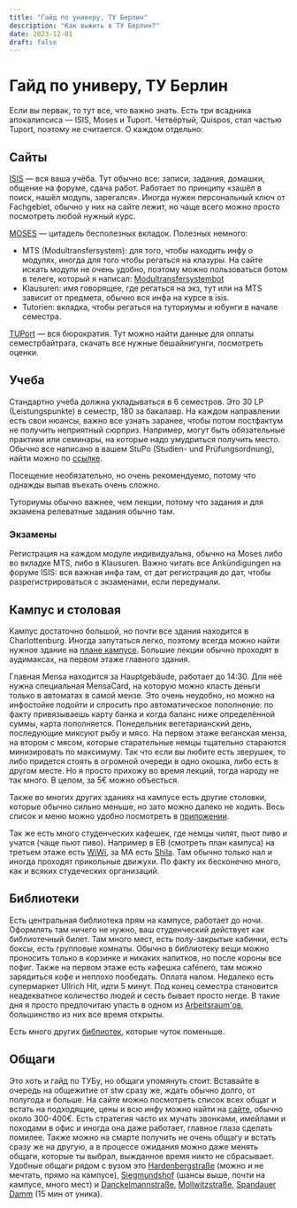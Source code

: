```yaml
---
title: "Гайд по универу, ТУ Берлин"
description: "Как выжить в ТУ Берлин?"
date: 2023-12-01
draft: false
---
```


# Гайд по универу, ТУ Берлин

Если вы первак, то тут все, что важно знать. Есть три всадника апокалипсиса — ISIS, Moses и Tuport. Четвёртый, Quispos, стал частью Tuport, поэтому не считается. О каждом отдельно:

## Сайты

[ISIS](https://isis.tu-berlin.de) — вся ваша учёба. Тут обычно все: записи, задания, домашки, общение на форуме, сдача работ. Работает по принципу «зашёл в поиск, нашёл модуль, зарегался». Иногда нужен персональный ключ от Fachgebiet, обычно у них на сайте лежит, но чаще всего можно просто посмотреть любой нужный курс.

[MOSES](https://moseskonto.tu-berlin.de) — цитадель бесполезных вкладок. Полезных немного:
- MTS (Modultransfersystem): для того, чтобы находить инфу о модулях, иногда для того чтобы регаться на клазуры. На сайте искать модули не очень удобно, поэтому можно пользоваться ботом в телеге, который я написал: [Modultransfersystembot](https://t.me/modultransfersystembot)
- Klausuren: имя говорящее, где регаться на экз, тут или на MTS зависит от предмета, обычно вся инфа на курсе в isis.
- Tutorien: вкладка, чтобы регаться на туториумы и юбунги в начале семестра.

[TUPort](https://tuport.sap.tu-berlin.de) — вся бюрократия. Тут можно найти данные для оплаты семестрбайтрага, скачать все нужные бешайнигунги, посмотреть оценки.

## Учеба

Стандартно учеба должна укладываться в 6 семестров. Это 30 LP (Leistungspunkte) в семестр, 180 за бакалавр. На каждом направлении есть свои нюансы, важно все узнать заранее, чтобы потом постфактум не получить неприятный сюрприз. Например, могут быть обязательные практики или семинары, на которые надо умудриться получить место. Обычно все написано в вашем StuPo (Studien- und Prüfungsordnung), найти можно по [ссылке](https://www.tu.berlin/pruefungen/pruefungen/studien-und-pruefungsordnung).

Посещение необязательно, но очень рекомендуемо, потому что однажды выпав въехать очень сложно.

Туториумы обычно важнее, чем лекции, потому что задания и для экзамена релеватные задания обычно там.

### Экзамены

Регистрация на каждом модуле индивидуальна, обычно на Moses либо во вкладке MTS, либо в Klausuren. Важно читать все Ankündigungen на форуме ISIS: вся важная инфа там, от дат регистрация до дат, чтобы разрегистрироваться с экзаменами, если передумали.

## Кампус и столовая

Кампус достаточно большой, но почти все здания находится в Charlottenburg. Иногда запутаться легко, поэтому всегда можно найти нужное здание на [плане кампусе](https://www.static.tu.berlin/fileadmin/www/10000000/Studieren/Uni-Leben/Campusplaene/Plan_Campus_Charlottenburg.pdf). Большие лекции обычно проходят в аудимаксах, на первом этаже главного здания.

Главная Mensa находится за Hauptgebäude, работает до 14:30. Для неё нужна специальная MensaCard, на которую можно класть деньги только в автоматах в самой мензе. Это очень неудобно, но можно на инфостойке подойти и спросить про автоматическое пополнение: по факту привязываешь карту банка и когда баланс ниже определённой суммы, карта пополняется. Понедельник вегетарианский день, последующие миксуют рыбу и мясо. На первом этаже веганская менза, на втором с мясом, которые старательные немцы тщательно стараются минизировать по максимуму. Так что если вы любите есть зверушек, то либо придется стоять в огромной очереди в одно окошка, либо есть в другом месте. Но я просто прихожу во время лекций, тогда народу не так много. В целом, за 5€ можно объесться.

Также во многих других зданиях на кампусе есть другие столовки, которые обычно сильно меньше, но зато можно далеко не ходить. Весь список и меню можно удобно посмотреть в [приложении](https://apps.apple.com/de/app/studierendenwerk-berlin/id1222669203).

Так же есть много студенческих кафешек, где немцы чилят, пьют пиво и учатся (чаще пьют пиво). Например в EB (смотреть план кампуса) на третьем этаже есть [WiWi](https://www.instagram.com/wiwicafe/), за MA есть [Shila](https://maps.app.goo.gl/eTy8qvY5kBhFmkuC8). Там обычно только нал и иногда проходят прикольные движухи. По факту их бесконечно много, как и всяких студеческих организаций.

## Библиотеки

Есть центральная библиотека прям на кампусе, работает до ночи. Оформлять там ничего не нужно, ваш студенческий действует как библиотечный билет. Там много мест, есть полу-закрытые кабинки, есть боксы, есть групповые комнаты. Обычно в библиотеку вещи можно проносить только в корзинке и никаких напитков, но после короны все пофиг. Также на первом этаже есть кафешка cafénero, там можно зарядиться кофе и неплохо пообедать. Оплата налом. Недалеко есть супермаркет Ullrich Hit, идти 5 минут. Под конец семестра становится неадекватное количество людей и сесть бывает просто негде. В такие дня я просто предпочитаю упасть в одном из [Arbeitsraum'ов](https://www.static.tu.berlin/fileadmin/www/10000000/Studieren/Uni-Leben/Campusplaene/Uebersicht_Lernraeume.pdf), большинство из них все время открыты.

Есть много других [библиотек](https://www.tu.berlin/ub/ueber-uns/standorte), которые чуток поменьше.

## Общаги

Это хоть и гайд по ТУБу, но общаги упомянуть стоит. Вставайте в очередь на общежитие от stw сразу же, ждать обычно долго, от полугода и больше. На сайте можно посмотреть список всех общаг и встать на подходящие, цены и всю инфу можно найти на [сайте](https://www.stw.berlin/wohnen/wohnheime/), обычно около 300-400€. Есть стратегия часто их мучать звонками, имейлами и походами в офис и иногда она даже работает, главное глаза сделать помилее. Также можно на смарте получить не очень общагу и встать сразу же на другую, а в процессе ожидания можно даже менять общаги, которые ты выбрал, выжданное время никто не сбрасывает. Удобные общаги рядом с вузом это [Hardenbergstraße](https://www.stw.berlin/wohnen/wohnheime/charlottenburg-wilmersdorf/wh-hardenbergstra%C3%9Fe.html) (можно и не мечтать, прямо на кампусе), [Siegmundshof](https://www.stw.berlin/wohnen/wohnheime/mitte/wh-siegmunds-hof.html) (шансы выше, почти на кампусе, много мест) и [Danckelmannstraße](https://www.stw.berlin/wohnen/wohnheime/charlottenburg-wilmersdorf/wh-danckelmannstra%C3%9Fe.html), [Mollwitzstraße](https://www.stw.berlin/wohnen/wohnheime/charlottenburg-wilmersdorf/wh-mollwitzstra%C3%9Fe.html), [Spandauer Damm](https://www.stw.berlin/wohnen/wohnheime/charlottenburg-wilmersdorf/wh-spandauer-damm.html) (15 мин от уника).
